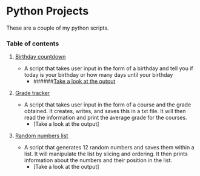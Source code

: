 # Python Projects

These are a couple of my python scripts.

### Table of contents
1. [Birthday countdown](https://github.com/TineshaErskine/python_coding/tree/master/birthday_countdown) 
    * A script that takes user input in the form of a birthday and tell you if today is your birthday or how many days until your birthday
      * ######[Take a look at the output](https://github.com/TineshaErskine/python_coding/blob/master/birthday_countdown/bday_counter_examples.PNG)
      
2. [Grade tracker](https://github.com/TineshaErskine/python_coding/tree/master/grade_tracker)
    * A script that takes user input in the form of a course and the grade obtained. It creates, writes, and saves this in a txt file. It will then read the information and print the average grade for the courses.
      * [Take a look at the output]
      
3. [Random numbers list](https://github.com/TineshaErskine/python_coding/tree/master/random_numbers_list)
    * A script that generates 12 random numbers and saves them within a list. It will manipulate the list by slicing and ordering. It then prints information about the numbers and their position in the list.
      * [Take a look at the output]
